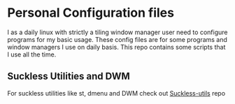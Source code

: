 # Personal Configuration files
I as a daily linux with strictly a tiling window manager user need to configure programs for my basic usage. These config files are for some programs and window managers I use on daily basis. This repo contains some scripts that I use all the time.

## Suckless Utilities and DWM
For suckless utilities like st, dmenu and DWM check out [Suckless-utils](https://github.com/tiwari-krishna/Suckless-utils) repo
